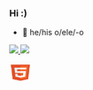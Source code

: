 ### Hi :)
- 📌 he/his o/ele/-o

<div>
  <a href="https://github.com/HakuAkai">
  <img width="350" src="https://github-readme-stats.vercel.app/api?username=hakuakai&show_icons=true&theme=midnight-purple&include_all_commits=true&count_private=true"/>
  <img width="350" src="https://github-readme-stats.vercel.app/api/top-langs/?username=hakuakai&layout=compact&langs_count=7&theme=midnight-purple"/>
</div>
<div style="display: inline_block"><br>
  <img align="center" alt="HTML" height="30" width="40" src="https://raw.githubusercontent.com/devicons/devicon/master/icons/html5/html5-original.svg">
